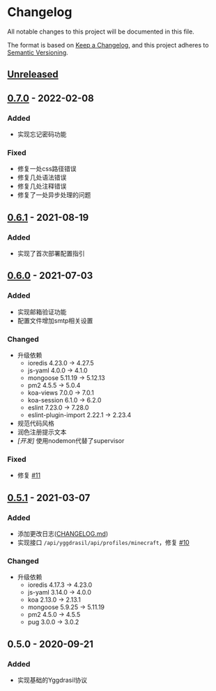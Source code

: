 # Changelog

All notable changes to this project will be documented in this file.

The format is based on [Keep a Changelog](https://keepachangelog.com/en/1.0.0/),
and this project adheres to [Semantic Versioning](https://semver.org/spec/v2.0.0.html).

## [Unreleased]

## [0.7.0] - 2022-02-08

### Added
- 实现忘记密码功能

### Fixed
- 修复一处css路径错误
- 修复几处语法错误
- 修复几处注释错误
- 修复了一处异步处理的问题

## [0.6.1] - 2021-08-19

### Added
- 实现了首次部署配置指引

## [0.6.0] - 2021-07-03

### Added
- 实现邮箱验证功能
- 配置文件增加smtp相关设置

### Changed
- 升级依赖
  - ioredis 4.23.0 -> 4.27.5
  - js-yaml 4.0.0 -> 4.1.0
  - mongoose 5.11.19 -> 5.12.13
  - pm2 4.5.5 -> 5.0.4
  - koa-views 7.0.0 -> 7.0.1
  - koa-session 6.1.0 -> 6.2.0
  - eslint 7.23.0 -> 7.28.0
  - eslint-plugin-import 2.22.1 -> 2.23.4
- 规范代码风格
- 润色注册提示文本
- *[开发]* 使用nodemon代替了supervisor

### Fixed
- 修复 [#11](https://github.com/GHAuth-Team/ghauth/issues/11)

## [0.5.1] - 2021-03-07
### Added
- 添加更改日志([CHANGELOG.md])
- 实现接口 `/api/yggdrasil/api/profiles/minecraft`，修复 [#10](https://github.com/GHAuth-Team/ghauth/issues/10)

### Changed
- 升级依赖
  - ioredis 4.17.3 -> 4.23.0
  - js-yaml 3.14.0 -> 4.0.0
  - koa 2.13.0 -> 2.13.1
  - mongoose 5.9.25 -> 5.11.19
  - pm2 4.5.0 -> 4.5.5
  - pug 3.0.0 -> 3.0.2

## 0.5.0 - 2020-09-21
### Added
- 实现基础的Yggdrasil协议

[CHANGELOG.md]: /CHANGELOG.md
[Unreleased]: https://github.com/GHAuth-Team/ghauth/compare/main...dev
[0.5.1]: https://github.com/GHAuth-Team/ghauth/releases/tag/v0.5.1
[0.6.0]: https://github.com/GHAuth-Team/ghauth/releases/tag/v0.6.0
[0.6.1]: https://github.com/GHAuth-Team/ghauth/releases/tag/v0.6.1
[0.7.0]: https://github.com/GHAuth-Team/ghauth/releases/tag/v0.7.0
